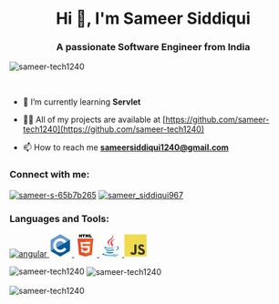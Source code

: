 <h1 align="center">Hi 👋, I'm Sameer Siddiqui</h1>
<h3 align="center">A passionate Software Engineer from India</h3>

<img align="right" alt="" width="400" src="https://www.google.com/url?sa=i&url=https%3A%2F%2Foutlane.co%2Fnow%2Fnew-shot-programmer-animation%2F&psig=AOvVaw1daiwFp4FXaPOuL1dX2oya&ust=1703831251724000&source=images&cd=vfe&opi=89978449&ved=0CBEQjRxqFwoTCOCNrZfAsYMDFQAAAAAdAAAAABAJ">

<p align="left"> <img src="https://komarev.com/ghpvc/?username=sameer-tech1240&label=Profile%20views&color=0e75b6&style=flat" alt="sameer-tech1240" /> </p>

<p align="left"> <a href="https://twitter.com/" target="blank"><img src="https://img.shields.io/twitter/follow/?logo=twitter&style=for-the-badge" alt="" /></a> </p>

- 🌱 I’m currently learning **Servlet**

- 👨‍💻 All of my projects are available at [https://github.com/sameer-tech1240](https://github.com/sameer-tech1240)

- 📫 How to reach me **sameersiddiqui1240@gmail.com**

<h3 align="left">Connect with me:</h3>
<p align="left">
<a href="https://linkedin.com/in/sameer-s-65b7b265" target="blank"><img align="center" src="https://raw.githubusercontent.com/rahuldkjain/github-profile-readme-generator/master/src/images/icons/Social/linked-in-alt.svg" alt="sameer-s-65b7b265" height="30" width="40" /></a>
<a href="https://instagram.com/sameer_siddiqui967" target="blank"><img align="center" src="https://raw.githubusercontent.com/rahuldkjain/github-profile-readme-generator/master/src/images/icons/Social/instagram.svg" alt="sameer_siddiqui967" height="30" width="40" /></a>
</p>

<h3 align="left">Languages and Tools:</h3>
<p align="left"> <a href="https://angular.io" target="_blank" rel="noreferrer"> <img src="https://angular.io/assets/images/logos/angular/angular.svg" alt="angular" width="40" height="40"/> </a> <a href="https://www.cprogramming.com/" target="_blank" rel="noreferrer"> <img src="https://raw.githubusercontent.com/devicons/devicon/master/icons/c/c-original.svg" alt="c" width="40" height="40"/> </a> <a href="https://www.w3.org/html/" target="_blank" rel="noreferrer"> <img src="https://raw.githubusercontent.com/devicons/devicon/master/icons/html5/html5-original-wordmark.svg" alt="html5" width="40" height="40"/> </a> <a href="https://www.java.com" target="_blank" rel="noreferrer"> <img src="https://raw.githubusercontent.com/devicons/devicon/master/icons/java/java-original.svg" alt="java" width="40" height="40"/> </a> <a href="https://developer.mozilla.org/en-US/docs/Web/JavaScript" target="_blank" rel="noreferrer"> <img src="https://raw.githubusercontent.com/devicons/devicon/master/icons/javascript/javascript-original.svg" alt="javascript" width="40" height="40"/> </a> </p>

<p><img align="left" src="https://github-readme-stats.vercel.app/api/top-langs?username=sameer-tech1240&show_icons=true&locale=en&layout=compact" alt="sameer-tech1240" /></p>

<p>&nbsp;<img align="center" src="https://github-readme-stats.vercel.app/api?username=sameer-tech1240&show_icons=true&locale=en" alt="sameer-tech1240" /></p>

<p><img align="center" src="https://github-readme-streak-stats.herokuapp.com/?user=sameer-tech1240&" alt="sameer-tech1240" /></p>
